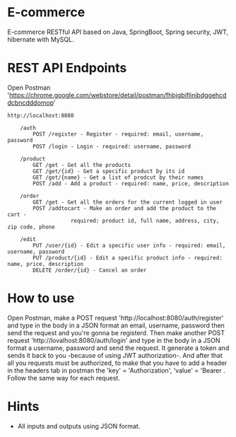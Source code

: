 # E-commerce

E-commerce RESTful API based on Java, SpringBoot, Spring security, JWT, hibernate with MySQL.

# REST API Endpoints

Open Postman 'https://chrome.google.com/webstore/detail/postman/fhbjgbiflinjbdggehcddcbncdddomop'

	http://localhost:8080
		
		/auth
			POST /register - Register - required: email, username, password
			POST /login - Login - required: username, password

		/product
			GET /get - Get all the products 
			GET /get/{id} - Get a specific product by its id
			GET /get/{name} - Get a list of prodcut by their names
			POST /add - Add a product - required: name, price, description

		/order
			GET /get - Get all the orders for the current logged in user
			POST /addtocart - Make an order and add the product to the cart - 
						required: product id, full name, address, city, zip code, phone 

		/edit
			PUT /user/{id} - Edit a specific user info - required: email, username, password
			PUT /product/{id} - Edit a specific product info - required: name, price, description
			DELETE /order/{id} - Cancel an order

# How to use 

Open Postman, make a POST request 'http://localhost:8080/auth/register' and type in the body in a JSON format an email, username, password then send the request and you're gonna be registerd.
Then make another POST request 'http://lovalhost:8080/auth/login' and type in the body in a JSON format a username, password and send the request. It generate a token and sends it back to you -because of using JWT authorization-.
And after that all you requests must be authorized, to make that you have to add a header in the headers tab in postman the 'key' = 'Authorization', 'value' = 'Bearer <The generated token you got after logging in>.
Follow the same way for each request.

# Hints 

- All inputs and outputs using JSON format.
